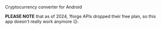 Cryptocurrency converter for Android

**PLEASE NOTE** that as of 2024, 1forge APIs dropped their free plan, so this app doesn't really work anymore 😥.  

